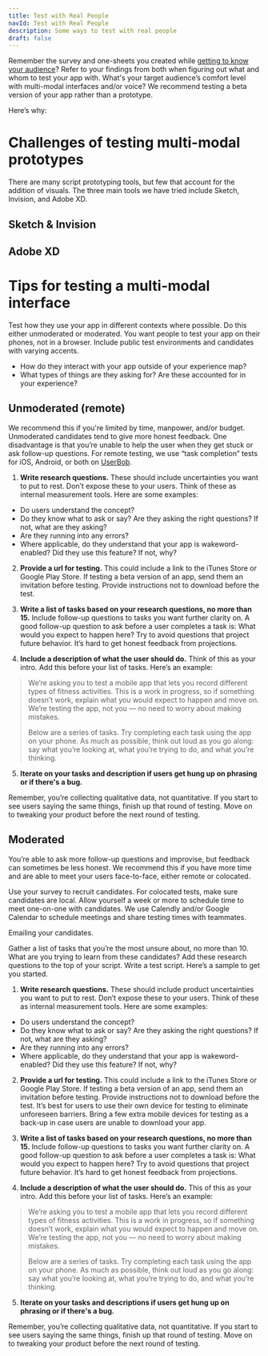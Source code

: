 ```yaml
---
title: Test with Real People
navId: Test with Real People
description: Some ways to test with real people
draft: false
---
```


Remember the survey and one-sheets you created while [getting to know your audience](/docs/Design/get-to-know-your-audience)? Refer to your findings from both when figuring out what and whom to test your app with. What's your target audience’s comfort level with multi-modal interfaces and/or voice? We recommend testing a beta version of your app rather than a prototype.

Here’s why:

# **Challenges of testing multi-modal prototypes**

There are many script prototyping tools, but few that account for the addition of visuals. The three main tools we have tried include Sketch, Invision, and Adobe XD.

## Sketch & Invision

## Adobe XD

# **Tips for testing a multi-modal interface**

Test how they use your app in different contexts where possible. Do this either unmoderated or moderated. You want people to test your app on their phones, not in a browser. Include public test environments and candidates with varying accents.

- How do they interact with your app outside of your experience map?
- What types of things are they asking for? Are these accounted for in your experience?

## **Unmoderated (remote)**

We recommend this if you're limited by time, manpower, and/or budget. Unmoderated candidates tend to give more honest feedback. One disadvantage is that you’re unable to help the user when they get stuck or ask follow-up questions. For remote testing, we use “task completion” tests for iOS, Android, or both on [UserBob](https://userbob.com/).

1. **Write research questions.**
   These should include uncertainties you want to put to rest. Don’t expose these to your users. Think of these as internal measurement tools. Here are some examples:

- Do users understand the concept?
- Do they know what to ask or say? Are they asking the right questions? If not, what are they asking?
- Are they running into any errors?
- Where applicable, do they understand that your app is wakeword-enabled? Did they use this feature? If not, why?

2. **Provide a url for testing.**
   This could include a link to the iTunes Store or Google Play Store. If testing a beta version of an app, send them an invitation before testing. Provide instructions not to download before the test.

3. **Write a list of tasks based on your research questions, no more than 15.**
   Include follow-up questions to tasks you want further clarity on. A good follow-up question to ask before a user completes a task is: What would you expect to happen here? Try to avoid questions that project future behavior. It’s hard to get honest feedback from projections.

4. **Include a description of what the user should do.**
   Think of this as your intro. Add this before your list of tasks. Here’s an example:

> We’re asking you to test a mobile app that lets you record different types of fitness activities. This is a work in progress, so if something doesn’t work, explain what you would expect to happen and move on. We’re testing the app, not you — no need to worry about making mistakes.
>
> Below are a series of tasks. Try completing each task using the app on your phone. As much as possible, think out loud as you go along: say what you’re looking at, what you’re trying to do, and what you’re thinking.

5. **Iterate on your tasks and description if users get hung up on phrasing or if there's a bug.**

Remember, you’re collecting qualitative data, not quantitative. If you start to see users saying the same things, finish up that round of testing. Move on to tweaking your product before the next round of testing.

## **Moderated**

You’re able to ask more follow-up questions and improvise, but feedback can sometimes be less honest. We recommend this if you have more time and are able to meet your users face-to-face, either remote or colocated.

Use your survey to recruit candidates. For colocated tests, make sure candidates are local. Allow yourself a week or more to schedule time to meet one-on-one with candidates. We use Calendly and/or Google Calendar to schedule meetings and share testing times with teammates.

Emailing your candidates.

Gather a list of tasks that you’re the most unsure about, no more than 10. What are you trying to learn from these candidates? Add these research questions to the top of your script. Write a test script. Here’s a sample to get you started.

1. **Write research questions.**
   These should include product uncertainties you want to put to rest. Don’t expose these to your users. Think of these as internal measurement tools. Here are some examples:

- Do users understand the concept?
- Do they know what to ask or say? Are they asking the right questions? If not, what are they asking?
- Are they running into any errors?
- Where applicable, do they understand that your app is wakeword-enabled? Did they use this feature? If not, why?

2. **Provide a url for testing.**
   This could include a link to the iTunes Store or Google Play Store. If testing a beta version of an app, send them an invitation before testing. Provide instructions not to download before the test. It’s best for users to use their own device for testing to eliminate unforeseen barriers. Bring a few extra mobile devices for testing as a back-up in case users are unable to download your app.

3. **Write a list of tasks based on your research questions, no more than 15.**
   Include follow-up questions to tasks you want further clarity on. A good follow-up question to ask before a user completes a task is: What would you expect to happen here? Try to avoid questions that project future behavior. It’s hard to get honest feedback from projections.

4. **Include a description of what the user should do.**
   This of this as your intro. Add this before your list of tasks. Here’s an example:

> We’re asking you to test a mobile app that lets you record different types of fitness activities. This is a work in progress, so if something doesn’t work, explain what you would expect to happen and move on. We’re testing the app, not you — no need to worry about making mistakes.
>
> Below are a series of tasks. Try completing each task using the app on your phone. As much as possible, think out loud as you go along: say what you’re looking at, what you’re trying to do, and what you’re thinking.

5. **Iterate on your tasks and descriptions if users get hung up on phrasing or if there's a bug.**

Remember, you’re collecting qualitative data, not quantitative. If you start to see users saying the same things, finish up that round of testing. Move on to tweaking your product before the next round of testing.
